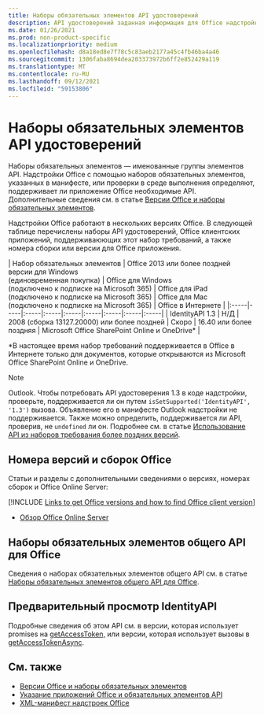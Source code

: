 ```yaml
---
title: Наборы обязательных элементов API удостоверений
description: API удостоверений заданная информация для Office надстройки.
ms.date: 01/26/2021
ms.prod: non-product-specific
ms.localizationpriority: medium
ms.openlocfilehash: d8a18ed8e7f78c5c83aeb2177a45c4fb46ba4a46
ms.sourcegitcommit: 1306faba8694dea203373972b6ff2e852429a119
ms.translationtype: MT
ms.contentlocale: ru-RU
ms.lasthandoff: 09/12/2021
ms.locfileid: "59153806"
---
```

# <a name="identity-api-requirement-sets"></a>Наборы обязательных элементов API удостоверений

Наборы обязательных элементов — именованные группы элементов API. Надстройки Office с помощью наборов обязательных элементов, указанных в манифесте, или проверки в среде выполнения определяют, поддерживает ли приложение Office необходимые API. Дополнительные сведения см. в статье [Версии Office и наборы обязательных элементов](../../develop/office-versions-and-requirement-sets.md).

Надстройки Office работают в нескольких версиях Office. В следующей таблице перечислены наборы API удостоверений, Office клиентских приложений, поддерживаюющих этот набор требований, а также номера сборки или версии для Office приложения.

|  Набор обязательных элементов  | Office 2013 или более поздней версии для Windows<br>(единовременная покупка) | Office для Windows<br>(подключено к подписке на Microsoft 365) |  Office для iPad<br>(подключено к подписке на Microsoft 365)  |  Office для Mac<br>(подключено к подписке на Microsoft 365)  | Office в Интернете  |
|:-----|-----|:-----|:-----|:-----|:-----|:-----|:-----|:-----|
| IdentityAPI 1.3  | Н/Д | 2008 (сборка 13127.20000) или более поздней | Скоро | 16.40 или более поздняя | Microsoft Office SharePoint Online и OneDrive\* |

\*В настоящее время набор требований поддерживается в Office в Интернете только для документов, которые открываются из Microsoft Office SharePoint Online и OneDrive.

> [!NOTE]
> Outlook. Чтобы потребовать API удостоверения 1.3 в коде надстройки, проверьте, поддерживается ли он путем `isSetSupported('IdentityAPI', '1.3')` вызова. Объявление его в манифесте Outlook надстройки не поддерживается. Также можно определить, поддерживается ли API, проверив, не `undefined` ли он. Подробнее см. в статье [Использование API из наборов требования более поздних версий](outlook-api-requirement-sets.md#using-apis-from-later-requirement-sets).

## <a name="office-versions-and-build-numbers"></a>Номера версий и сборок Office

Статьи и разделы с дополнительными сведениями о версиях, номерах сборок и Office Online Server:

[!INCLUDE [Links to get Office versions and how to find Office client version](../../includes/links-get-office-versions-builds.md)]
- [Обзор Office Online Server](/officeonlineserver/office-online-server-overview)

## <a name="office-common-api-requirement-sets"></a>Наборы обязательных элементов общего API для Office

Сведения о наборах обязательных элементов общего API см. в статье [Наборы обязательных элементов общего API для Office](office-add-in-requirement-sets.md).

## <a name="identityapi-preview"></a>Предварительный просмотр IdentityAPI

Подробные сведения об этом API см. в версии, которая использует promises на [getAccessToken,](/javascript/api/office-runtime/officeruntime.auth#getaccesstoken-options-) или версии, которая использует вызовы в [getAccessTokenAsync](/javascript/api/office/office.auth#getAccessTokenAsync_options__callback_).

## <a name="see-also"></a>См. также

- [Версии Office и наборы обязательных элементов](../../develop/office-versions-and-requirement-sets.md)
- [Указание приложений Office и обязательных элементов API](../../develop/specify-office-hosts-and-api-requirements.md)
- [XML-манифест надстроек Office](../../develop/add-in-manifests.md)
